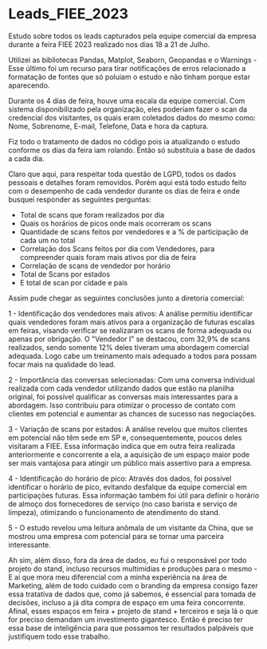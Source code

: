 # Leads_FIEE_2023
Estudo sobre todos os leads capturados pela equipe comercial da empresa durante a feira FIEE 2023 realizado nos dias 18 a 21 de Julho.

Utilizei as bibliotecas Pandas, Matplot, Seaborn, Geopandas e o Warnings - Esse último foi um recurso para tirar notificações de erros relacionado a formatação de fontes que só poluiam o estudo e não tinham porque estar aparecendo.

Durante os 4 dias de feira, houve uma escala da equipe comercial. Com sistema disponibilizado pela organização, eles poderiam fazer o scan da credencial dos visitantes, os quais eram coletados dados do mesmo como: Nome, Sobrenome, E-mail, Telefone, Data e hora da captura.

Fiz todo o tratamento de dados no código pois ia atualizando o estudo conforme os dias da feira iam rolando. Então só substituia a base de dados a cada dia.

Claro que aqui, para respeitar toda questão de LGPD, todos os dados pessoais e detalhes foram removidos. Porém aqui está todo estudo feito com o desempenho de cada vendedor durante os dias de feira e onde busquei responder as seguintes perguntas:
- Total de scans que foram realizados por dia
- Quais os horários de picos onde mais ocorreram os scans
- Quantidade de scans feitos por vendedores e a % de participação de cada um no total
- Correlação dos Scans feitos por dia com Vendedores, para compreender quais foram mais ativos por dia de feira
- Correlação de scans de vendedor por horário
- Total de Scans por estados
- E total de scan por cidade e país

Assim pude chegar as seguintes conclusões junto a diretoria comercial:

1 - Identificação dos vendedores mais ativos: A análise permitiu identificar quais vendedores foram mais ativos para a organização de futuras escalas em feiras, visando verificar se realizaram os scans de forma adequada ou apenas por obrigação. O "Vendedor I" se destacou, com 32,9% de scans realizados, sendo somente 12% deles tiveram uma abordagem comercial adequada. Logo cabe um treinamento mais adequado a todos para possam focar mais na qualidade do lead.

2 - Importância das conversas selecionadas: Com uma conversa individual realizada com cada vendedor utilizando dados que estão na planilha original, foi possível qualificar as conversas mais interessantes para a abordagem. Isso contribuiu para otimizar o processo de contato com clientes em potencial e aumentar as chances de sucesso nas negociações.

3 - Variação de scans por estados: A análise revelou que muitos clientes em potencial não têm sede em SP e, consequentemente, poucos deles visitaram a FIEE. Essa informação indica que em outra feira realizada anteriormente e concorrente a ela, a aquisição de um espaço maior pode ser mais vantajosa para atingir um público mais assertivo para a empresa.

4 - Identificação do horário de pico: Através dos dados, foi possível identificar o horário de pico, evitando desfalque da equipe comercial em participações futuras. Essa informação também foi útil para definir o horário de almoço dos fornecedores de serviço (no caso barista e serviço de limpeza), otimizando o funcionamento de atendimento do stand.

5 - O estudo revelou uma leitura anômala de um visitante da China, que se mostrou uma empresa com potencial para se tornar uma parceira interessante.

Ah sim, além disso, fora da área de dados, eu fui o responsável por todo projeto do stand, incluso recursos multimídias e produções para o mesmo - E ai que mora meu diferencial com a minha experiência na área de Marketing, além de todo cuidado com o branding da empresa consigo fazer essa tratativa de dados que, como já sabemos, é essencial para tomada de decisões, incluso a já dita compra de espaço em uma feira concorrente. Afinal, esses espaços em feira + projeto de stand + terceiros e seja lá o que for preciso demandam um investimento gigantesco. Então é preciso ter essa base de inteligência para que possamos ter resultados palpáveis que justifiquem todo esse trabalho.
